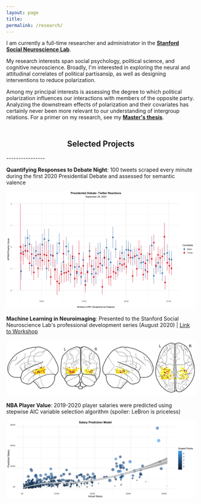```yaml
---
layout: page
title:
permalink: /research/
---
```

<div class="project-header">
  <p>I am currently a full-time researcher and administrator in the <a href="http://ssnl.stanford.edu/" target=_blank><b>Stanford Social Neuroscience Lab</b></a>.</p>

  <p>My research interests span social psychology, political science, and cognitive neuroscience. Broadly, I'm interested in exploring the neural and attitudinal correlates of political partisansip, as well as designing interventions to reduce polarization.</p>

  <p>Among my principal interests is assessing the degree to which political polarization influences our interactions with members of the opposite party. Analyzing the downstream effects of polarization and their covariates has certainly never been more relevant to our understanding of intergroup relations. For a primer on my research, see my <a href="https://drive.google.com/file/d/1L7G3iU2ldK4k4XYQ6jvOPC88zT1LMdg6/view?usp=sharing" target=_blank><b>Master's thesis</b></a>.</p>
</div>


<h2 style="text-align: center; padding-top: 20px;">Selected Projects</h2>
----------------

<div class="project-body">
  <p><b>Quantifying Responses to Debate Night</b>: 100 tweets scraped every minute during the first 2020 Presidential Debate and assessed for semantic valence</p>

  <div class="project-plot">
  <a href="https://github.com/IanRFerguson/progressive-data-analysis/blob/master/Data-Analysis/Debate-Night-2020/Tweet-Valence.R" target=_blank><img src="/images/research/13.png"></a>
  </div>
</div>

<div class="project-body">
  <p><b>Machine Learning in Neuroimaging</b>: Presented to the Stanford Social Neuroscience Lab's professional development series (August 2020) | <a href="https://youtu.be/-rZePX3O1cY" target=_blank>Link to Workshop</a></p>

  <div class="project-plot">
    <a href="https://github.com/IanRFerguson/Python-Workshop/blob/master/02_Workshops/01_Professional-Development-Series/04_Neuroimaging/SVM%20Classifiers.ipynb" target=_blank><img src="/images/research/05.jpg"></a>
  </div>
</div>

<div class="project-body">
  <p><b>NBA Player Value</b>: 2019-2020 player salaries were predicted using stepwise AIC variable selection algorithm (spoiler: LeBron is priceless)</p>

  <div class="project-plot">
    <a href="https://rpubs.com/Ian_Ferguson/NBA-Values" target=_blank><img src="/images/research/14.png"></a>
  </div>
</div>
